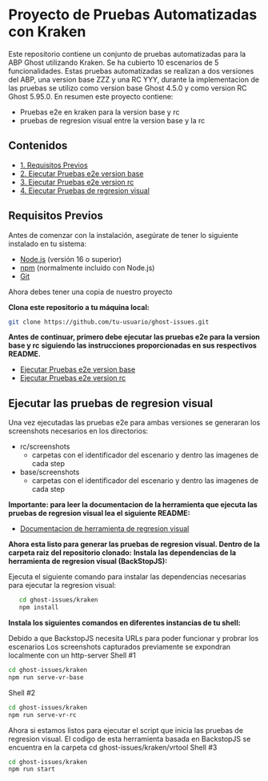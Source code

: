 # Proyecto de Pruebas Automatizadas con Kraken

Este repositorio contiene un conjunto de pruebas automatizadas para la ABP Ghost utilizando Kraken.
Se ha cubierto 10 escenarios de 5 funcionalidades. Estas pruebas automatizadas se realizan a dos versiones
del ABP, una version base ZZZ y una RC YYY, durante la implementacion de las pruebas se utilizo
como version base Ghost 4.5.0 y como version RC Ghost 5.95.0. En resumen este proyecto contiene:

- Pruebas e2e en kraken para la version base y rc
- pruebas de regresion visual entre la version base y la rc 

## Contenidos

- [1. Requisitos Previos](#requisitos-previos)
- [2. Ejecutar Pruebas e2e version base](https://github.com/mateocdev/ghost-issues/blob/master/kraken/base/README.md)
- [3. Ejecutar Pruebas e2e version rc](https://github.com/mateocdev/ghost-issues/blob/master/kraken/rc/README.md)
- [4. Ejecutar Pruebas de regresion visual](#ejecutar-las-pruebas-de-regresion-visual)

## Requisitos Previos

Antes de comenzar con la instalación, asegúrate de tener lo siguiente instalado en tu sistema:

- [Node.js](https://nodejs.org/) (versión 16 o superior)
- [npm](https://www.npmjs.com/) (normalmente incluido con Node.js)
- [Git](https://git-scm.com/)

Ahora debes tener una copia de nuestro proyecto

**Clona este repositorio a tu máquina local:**

   ```bash
   git clone https://github.com/tu-usuario/ghost-issues.git
   ```

**Antes de continuar, primero debe ejecutar las pruebas e2e para la version base y rc**
**siguiendo las instrucciones proporcionadas en sus respectivos README.**

- [Ejecutar Pruebas e2e version base](https://github.com/mateocdev/ghost-issues/blob/master/kraken/base/README.md)
- [Ejecutar Pruebas e2e version rc](https://github.com/mateocdev/ghost-issues/blob/master/kraken/rc/README.md)

## Ejecutar las pruebas de regresion visual
Una vez ejecutadas las pruebas e2e para ambas versiones se generaran los screenshots necesarios en los directorios:
- rc/screenshots
    - carpetas con el identificador del escenario y dentro las imagenes de cada step
- base/screenshots
    - carpetas con el identificador del escenario y dentro las imagenes de cada step

**Importante: para leer la documentacion de la herramienta que ejecuta las pruebas de regresion visual lea el siguiente README:**
- [Documentacion de herramienta de regresion visual](https://github.com/mateocdev/ghost-issues/blob/master/kraken/vrtool/README.md)

**Ahora esta listo para generar las pruebas de regresion visual. Dentro de la carpeta raiz del repositorio clonado:**
**Instala las dependencias de la herramienta de regresion visual (BackStopJS):**

Ejecuta el siguiente comando para instalar las dependencias necesarias para ejecutar la regresion visual:

```bash
   cd ghost-issues/kraken
   npm install
```

**Instala los siguientes comandos en diferentes instancias de tu shell:**

Debido a que BackstopJS necesita URLs para poder funcionar y probrar los escenarios
Los screenshots capturados previamente se expondran localmente con un http-server
Shell #1
```bash
cd ghost-issues/kraken
npm run serve-vr-base
```

Shell #2
```bash
cd ghost-issues/kraken
npm run serve-vr-rc
```

Ahora si estamos listos para ejecutar el script que inicia las pruebas de regresion visual.
El codigo de esta herramienta basada en BackstopJS se encuentra en la carpeta cd ghost-issues/kraken/vrtool
Shell #3
```bash
cd ghost-issues/kraken
npm run start
```
